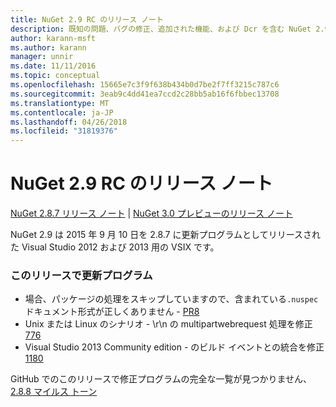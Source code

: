 ```yaml
---
title: NuGet 2.9 RC のリリース ノート
description: 既知の問題、バグの修正、追加された機能、および Dcr を含む NuGet 2.9 RC のリリース ノートします。
author: karann-msft
ms.author: karann
manager: unnir
ms.date: 11/11/2016
ms.topic: conceptual
ms.openlocfilehash: 15665e7c3f9f638b434b0d7be2f7ff3215c787c6
ms.sourcegitcommit: 3eab9c4dd41ea7ccd2c28bb5ab16f6fbbec13708
ms.translationtype: MT
ms.contentlocale: ja-JP
ms.lasthandoff: 04/26/2018
ms.locfileid: "31819376"
---
```

# <a name="nuget-29-rc-release-notes"></a>NuGet 2.9 RC のリリース ノート

[NuGet 2.8.7 リリース ノート](../release-notes/nuget-2.8.7.md) | [NuGet 3.0 プレビューのリリース ノート](../release-notes/nuget-3.0-preview.md)

NuGet 2.9 は 2015 年 9 月 10 日を 2.8.7 に更新プログラムとしてリリースされた Visual Studio 2012 および 2013 用の VSIX です。

### <a name="updates-in-this-release"></a>このリリースで更新プログラム

* 場合、パッケージの処理をスキップしていますので、含まれている`.nuspec`ドキュメント形式が正しくありません - [PR8](https://github.com/NuGet/NuGet2/pull/8)
* Unix または Linux のシナリオ - \r\n の multipartwebrequest 処理を修正[776](https://github.com/NuGet/Home/issues/776)
* Visual Studio 2013 Community edition - のビルド イベントとの統合を修正[1180](https://github.com/NuGet/Home/issues/1180)


GitHub でのこのリリースで修正プログラムの完全な一覧が見つかりません、 [2.8.8 マイルス トーン](https://github.com/NuGet/Home/issues?q=milestone%3A2.8.8+is%3Aclosed)
